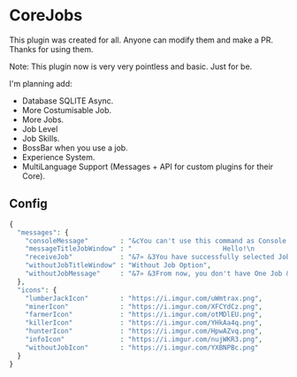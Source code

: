 # CoreJobs
This plugin was created for all. Anyone can modify them and make a PR. Thanks for using them.

Note: This plugin now is very very pointless and basic. Just for be.

I'm planning add:
- Database SQLITE Async.
- More Costumisable Job.
- More Jobs.
- Job Level
- Job Skills.
- BossBar when you use a job.
- Experience System.
- MultiLanguage Support (Messages + API for custom plugins for their Core).

## Config

```php
{
  "messages": {
    "consoleMessage"        : "&cYou can't use this command as Console Command Sender.",
    "messageTitleJobWindow" : "                       Hello!\n           Welcome to Job Category!\n    Select what you want to do from now.",
    "receiveJob"            : "&7» &3You have successfully selected Job: &b%job &3!",
    "withoutJobTitleWindow" : "Without Job Option",
    "withoutJobMessage"     : "&7» &3From now, you don't have One Job &3!"
  },
  "icons": {
    "lumberJackIcon"        : "https://i.imgur.com/uWmtrax.png",
    "minerIcon"             : "https://i.imgur.com/XFCYdCz.png",
    "farmerIcon"            : "https://i.imgur.com/otMDlEU.png",
    "killerIcon"            : "https://i.imgur.com/YHkAa4q.png",
    "hunterIcon"            : "https://i.imgur.com/HpwAZvq.png",
    "infoIcon"              : "https://i.imgur.com/nujWKR3.png",
    "withoutJobIcon"        : "https://i.imgur.com/YXBNPBc.png"
  }
}
```

